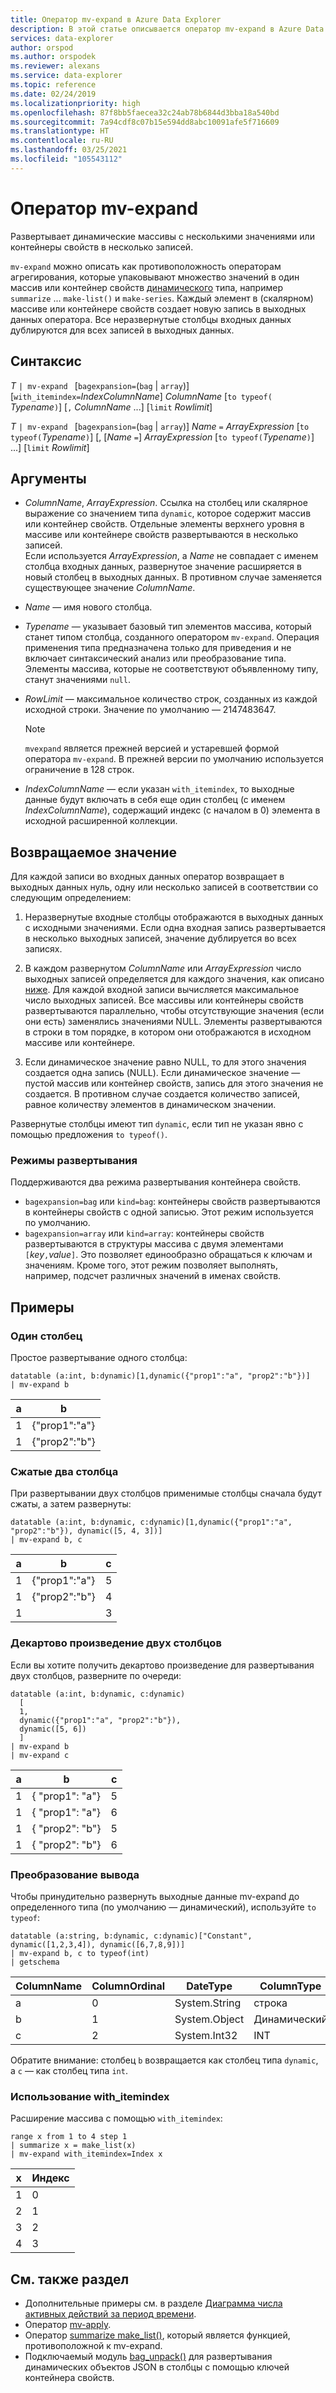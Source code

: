 ```yaml
---
title: Оператор mv-expand в Azure Data Explorer
description: В этой статье описывается оператор mv-expand в Azure Data Explorer.
services: data-explorer
author: orspod
ms.author: orspodek
ms.reviewer: alexans
ms.service: data-explorer
ms.topic: reference
ms.date: 02/24/2019
ms.localizationpriority: high
ms.openlocfilehash: 87f8bb5faecea32c24ab78b6844d3bba18a540bd
ms.sourcegitcommit: 7a94cdf8c07b15e594dd8abc10091afe5f716609
ms.translationtype: HT
ms.contentlocale: ru-RU
ms.lasthandoff: 03/25/2021
ms.locfileid: "105543112"
---
```

# <a name="mv-expand-operator"></a>Оператор mv-expand

Развертывает динамические массивы с несколькими значениями или контейнеры свойств в несколько записей.

`mv-expand` можно описать как противоположность операторам агрегирования, которые упаковывают множество значений в один массив или контейнер свойств [динамического](./scalar-data-types/dynamic.md) типа, например `summarize` ... `make-list()` и `make-series`.
Каждый элемент в (скалярном) массиве или контейнере свойств создает новую запись в выходных данных оператора. Все неразвернутые столбцы входных данных дублируются для всех записей в выходных данных.

## <a name="syntax"></a>Синтаксис

*T* `| mv-expand ` [`bagexpansion=`(`bag` | `array`)] [`with_itemindex=`*IndexColumnName*] *ColumnName* [`to typeof(` *Typename*`)`] [`,` *ColumnName* ...] [`limit` *Rowlimit*]

*T* `| mv-expand ` [`bagexpansion=`(`bag` | `array`)] *Name* `=` *ArrayExpression* [`to typeof(`*Typename*`)`] [, [*Name* `=`] *ArrayExpression* [`to typeof(`*Typename*`)`] ...] [`limit` *Rowlimit*]

## <a name="arguments"></a>Аргументы

* *ColumnName*, *ArrayExpression*. Ссылка на столбец или скалярное выражение со значением типа `dynamic`, которое содержит массив или контейнер свойств. Отдельные элементы верхнего уровня в массиве или контейнере свойств развертываются в несколько записей.<br>
  Если используется *ArrayExpression*, а *Name* не совпадает с именем столбца входных данных, развернутое значение расширяется в новый столбец в выходных данных.
  В противном случае заменяется существующее значение *ColumnName*.

* *Name* — имя нового столбца.

* *Typename* — указывает базовый тип элементов массива, который станет типом столбца, созданного оператором `mv-expand`. Операция применения типа предназначена только для приведения и не включает синтаксический анализ или преобразование типа. Элементы массива, которые не соответствуют объявленному типу, станут значениями `null`.

* *RowLimit* — максимальное количество строк, созданных из каждой исходной строки. Значение по умолчанию — 2147483647. 

  > [!NOTE]
  > `mvexpand` является прежней версией и устаревшей формой оператора `mv-expand`. В прежней версии по умолчанию используется ограничение в 128 строк.

* *IndexColumnName* — если указан `with_itemindex`, то выходные данные будут включать в себя еще один столбец (с именем *IndexColumnName*), содержащий индекс (с началом в 0) элемента в исходной расширенной коллекции. 

## <a name="returns"></a>Возвращаемое значение

Для каждой записи во входных данных оператор возвращает в выходных данных нуль, одну или несколько записей в соответствии со следующим определением:

1. Неразвернутые входные столбцы отображаются в выходных данных с исходными значениями.
   Если одна входная запись развертывается в несколько выходных записей, значение дублируется во всех записях.

1. В каждом развернутом *ColumnName* или *ArrayExpression* число выходных записей определяется для каждого значения, как описано [ниже](#modes-of-expansion). Для каждой входной записи вычисляется максимальное число выходных записей. Все массивы или контейнеры свойств развертываются параллельно, чтобы отсутствующие значения (если они есть) заменялись значениями NULL. Элементы развертываются в строки в том порядке, в котором они отображаются в исходном массиве или контейнере.

1. Если динамическое значение равно NULL, то для этого значения создается одна запись (NULL).
   Если динамическое значение — пустой массив или контейнер свойств, запись для этого значения не создается.
   В противном случае создается количество записей, равное количеству элементов в динамическом значении.

Развернутые столбцы имеют тип `dynamic`, если тип не указан явно с помощью предложения `to typeof()`.

### <a name="modes-of-expansion"></a>Режимы развертывания

Поддерживаются два режима развертывания контейнера свойств.

* `bagexpansion=bag` или `kind=bag`: контейнеры свойств развертываются в контейнеры свойств с одной записью. Этот режим используется по умолчанию.
* `bagexpansion=array` или `kind=array`: контейнеры свойств развертываются в структуры массива с двумя элементами `[`*key*`,`*value*`]`. Это позволяет единообразно обращаться к ключам и значениям. Кроме того, этот режим позволяет выполнять, например, подсчет различных значений в именах свойств. 

## <a name="examples"></a>Примеры

### <a name="single-column"></a>Один столбец

Простое развертывание одного столбца:

<!-- csl: https://help.kusto.windows.net:443/Samples -->
 ```kusto
datatable (a:int, b:dynamic)[1,dynamic({"prop1":"a", "prop2":"b"})]
| mv-expand b 
```

|а|b|
|---|---|
|1|{"prop1":"a"}|
|1|{"prop2":"b"}|

### <a name="zipped-two-columns"></a>Сжатые два столбца

При развертывании двух столбцов применимые столбцы сначала будут сжаты, а затем развернуты:

<!-- csl: https://help.kusto.windows.net:443/Samples -->
```kusto
datatable (a:int, b:dynamic, c:dynamic)[1,dynamic({"prop1":"a", "prop2":"b"}), dynamic([5, 4, 3])]
| mv-expand b, c
```

|а|b|с|
|---|---|---|
|1|{"prop1":"a"}|5|
|1|{"prop2":"b"}|4|
|1||3|

### <a name="cartesian-product-of-two-columns"></a>Декартово произведение двух столбцов

Если вы хотите получить декартово произведение для развертывания двух столбцов, разверните по очереди:

<!-- csl: https://kuskusdfv3.kusto.windows.net/Kuskus -->
```kusto
datatable (a:int, b:dynamic, c:dynamic)
  [
  1,
  dynamic({"prop1":"a", "prop2":"b"}),
  dynamic([5, 6])
  ]
| mv-expand b
| mv-expand c
```

|а|b|с|
|---|---|---|
|1|{  "prop1": "a"}|5|
|1|{  "prop1": "a"}|6|
|1|{  "prop2": "b"}|5|
|1|{  "prop2": "b"}|6|

### <a name="convert-output"></a>Преобразование вывода

Чтобы принудительно развернуть выходные данные mv-expand до определенного типа (по умолчанию — динамический), используйте `to typeof`:

<!-- csl: https://help.kusto.windows.net:443/Samples -->
```kusto
datatable (a:string, b:dynamic, c:dynamic)["Constant", dynamic([1,2,3,4]), dynamic([6,7,8,9])]
| mv-expand b, c to typeof(int)
| getschema 
```

ColumnName|ColumnOrdinal|DateType|ColumnType
-|-|-|-
а|0|System.String|строка
b|1|System.Object|Динамический
с|2|System.Int32|INT

Обратите внимание: столбец `b` возвращается как столбец типа `dynamic`, а `c` — как столбец типа `int`.

### <a name="using-with_itemindex"></a>Использование with_itemindex

Расширение массива с помощью `with_itemindex`:

<!-- csl: https://help.kusto.windows.net:443/Samples -->
```kusto
range x from 1 to 4 step 1
| summarize x = make_list(x)
| mv-expand with_itemindex=Index x
```

|x|Индекс|
|---|---|
|1|0|
|2|1|
|3|2|
|4|3|

## <a name="see-also"></a>См. также раздел

* Дополнительные примеры см. в разделе [Диаграмма числа активных действий за период времени](./samples.md#chart-concurrent-sessions-over-time).
* Оператор [mv-apply](./mv-applyoperator.md).
* Оператор [summarize make_list()](makelist-aggfunction.md), который является функцией, противоположной к mv-expand.
* Подключаемый модуль [bag_unpack()](bag-unpackplugin.md) для развертывания динамических объектов JSON в столбцы с помощью ключей контейнера свойств.
